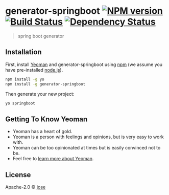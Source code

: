 # generator-springboot [![NPM version][npm-image]][npm-url] [![Build Status][travis-image]][travis-url] [![Dependency Status][daviddm-image]][daviddm-url]
> spring boot generator

## Installation

First, install [Yeoman](http://yeoman.io) and generator-springboot using [npm](https://www.npmjs.com/) (we assume you have pre-installed [node.js](https://nodejs.org/)).

```bash
npm install -g yo
npm install -g generator-springboot
```

Then generate your new project:

```bash
yo springboot
```

## Getting To Know Yeoman

 * Yeoman has a heart of gold.
 * Yeoman is a person with feelings and opinions, but is very easy to work with.
 * Yeoman can be too opinionated at times but is easily convinced not to be.
 * Feel free to [learn more about Yeoman](http://yeoman.io/).

## License

Apache-2.0 © [jose](jose)


[npm-image]: https://badge.fury.io/js/generator-springboot.svg
[npm-url]: https://npmjs.org/package/generator-springboot
[travis-image]: https://travis-ci.org/we/generator-springboot.svg?branch=master
[travis-url]: https://travis-ci.org/we/generator-springboot
[daviddm-image]: https://david-dm.org/we/generator-springboot.svg?theme=shields.io
[daviddm-url]: https://david-dm.org/we/generator-springboot
